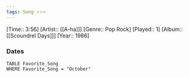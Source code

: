 ```yaml
---
tags: Song ⭐⭐⭐ 
---
```

[Time:: 3:56]
[Artist:: [[A-ha]]]
[Genre:: Pop Rock]
[Played:: 1]
[Album:: [[Scoundrel Days]]]
[Year:: 1986]
### Dates
````dataview
TABLE Favorite_Song
WHERE Favorite_Song = "October"
````